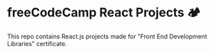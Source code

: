 # freeCodeCamp React Projects 🏕
This repo contains React.js projects made for "Front End Development Libraries" certificate.
